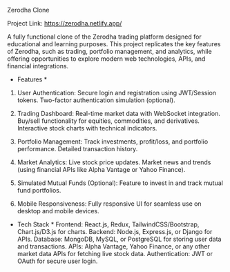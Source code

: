 
Zerodha Clone

Project Link: https://zerodha.netlify.app/

A fully functional clone of the Zerodha trading platform designed for educational and learning purposes. This project replicates the key features of Zerodha, such as trading, portfolio management, and analytics, while offering opportunities to explore modern web technologies, APIs, and financial integrations.

* Features *
1. User Authentication:
Secure login and registration using JWT/Session tokens.
Two-factor authentication simulation (optional).

2. Trading Dashboard:
Real-time market data with WebSocket integration.
Buy/sell functionality for equities, commodities, and derivatives.
Interactive stock charts with technical indicators.

3. Portfolio Management:
Track investments, profit/loss, and portfolio performance.
Detailed transaction history.

4. Market Analytics:
Live stock price updates.
Market news and trends (using financial APIs like Alpha Vantage or Yahoo Finance).

5. Simulated Mutual Funds (Optional):
 Feature to invest in and track mutual fund portfolios.
  
6. Mobile Responsiveness: Fully responsive UI for seamless use on desktop and mobile devices.

* Tech Stack *
Frontend: React.js, Redux, TailwindCSS/Bootstrap, Chart.js/D3.js for charts.
Backend: Node.js, Express.js, or Django for APIs.
Database: MongoDB, MySQL, or PostgreSQL for storing user data and transactions.
APIs: Alpha Vantage, Yahoo Finance, or any other market data APIs for fetching live stock data.
Authentication: JWT or OAuth for secure user login.

